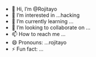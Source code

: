 - 👋 Hi, I’m @Rojitayo
- 👀 I’m interested in ...hacking
- 🌱 I’m currently learning ...
- 💞️ I’m looking to collaborate on ...
- 📫 How to reach me ...
- 😄 Pronouns: ...rojitayo
- ⚡ Fun fact: ...

<!---
Rojitayo/Rojitayo is a ✨ special ✨ repository because its `README.md` (this file) appears on your GitHub profile.
You can click the Preview link to take a look at your changes.
--->
